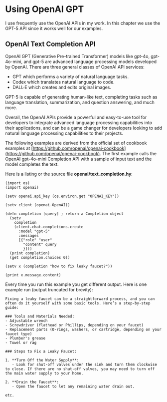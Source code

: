 # Using OpenAI GPT

I use frequently use the OpenAI APIs in my work. In this chapter we use the GPT-5 API since it works well for our examples.

## OpenAI Text Completion API

OpenAI GPT (Generative Pre-trained Transformer) models like gpt-4o, gpt-4o-mini, and gpt-5 are advanced language processing models developed by OpenAI. There are three general classes of OpenAI API services:

- GPT which performs a variety of natural language tasks.
- Codex which translates natural language to code.
- DALL·E which creates and edits original images.

GPT-5 is capable of generating human-like text, completing tasks such as language translation, summarization, and question answering, and much more.

Overall, the OpenAI APIs provide a powerful and easy-to-use tool for developers to integrate advanced language processing capabilities into their applications, and can be a game changer for developers looking to add natural language processing capabilities to their projects.

The following examples are derived from the official set of cookbook examples at [https://github.com/openai/openai-cookbook](https://github.com/openai/openai-cookbook). The first example calls the OpenAI gpt-4o-mini Completion API with a sample of input text and the model completes the text.

Here is a listing or the source file **openai/text_completion.hy**:


```hy
(import os)
(import openai)

(setv openai.api_key (os.environ.get "OPENAI_KEY"))

(setv client (openai.OpenAI))

(defn completion [query] ; return a Completion object
  (setv
    completion
    (client.chat.completions.create
      :model "gpt-5"
      :messages
      [{"role" "user"
        "content" query
        }]))
  (print completion)
  (get completion.choices 0))

(setv x (completion "how to fix leaky faucet?"))

(print x.message.content)
```

Every time you run this example you get different output. Here is one example run (output truncated for brevity):

```text
Fixing a leaky faucet can be a straightforward process, and you can often do it yourself with some basic tools. Here’s a step-by-step guide:

### Tools and Materials Needed:
- Adjustable wrench
- Screwdriver (flathead or Phillips, depending on your faucet)
- Replacement parts (O-rings, washers, or cartridge, depending on your faucet type)
- Plumber's grease
- Towel or rag

### Steps to Fix a Leaky Faucet:

1. **Turn Off the Water Supply**:
   - Look for shut-off valves under the sink and turn them clockwise to close. If there are no shut-off valves, you may need to turn off the main water supply to your home.

2. **Drain the Faucet**:
   - Open the faucet to let any remaining water drain out.

etc.
```

